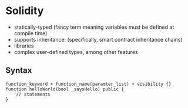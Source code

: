 # Solidity
- statically-typed (fancy term meaning variables must be defined at compile time)
- supports inheritance: (specifically, smart contract inheritance chains)
- libraries
- complex user-defined types, among other features

## Syntax
```
function_keyword + function_name(paramter_list) + visibility {}
function helloWorld(bool _saysHello) public {
    // statements
}
 ``` 